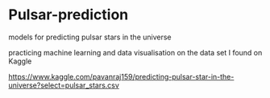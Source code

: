 # Pulsar-prediction
models for predicting pulsar stars in the universe


practicing machine learning and data visualisation on the data set I found on Kaggle

https://www.kaggle.com/pavanraj159/predicting-pulsar-star-in-the-universe?select=pulsar_stars.csv
